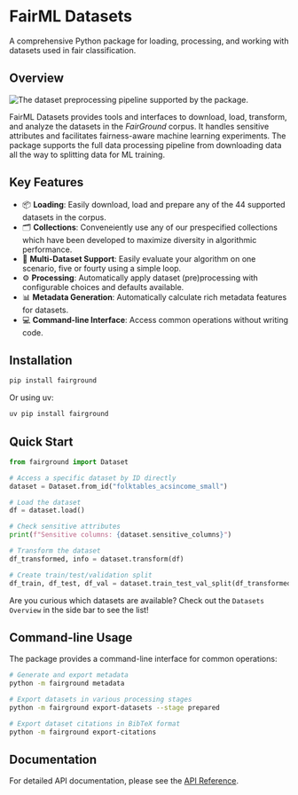 # FairML Datasets

A comprehensive Python package for loading, processing, and working with datasets used in fair classification.

## Overview

![The dataset preprocessing pipeline supported by the package.](../assets/pipeline.png)

FairML Datasets provides tools and interfaces to download, load, transform, and analyze the datasets in the *FairGround* corpus. It handles sensitive attributes and facilitates fairness-aware machine learning experiments. The package supports the full data processing pipeline from downloading data all the way to splitting data for ML training.

## Key Features

- 📦 **Loading**: Easily download, load and prepare any of the 44 supported datasets in the corpus.
- 🗂️ **Collections**: Conveneiently use any of our prespecified collections which have been developed to maximize diversity in algorithmic performance.
- 🔄 **Multi-Dataset Support**: Easily evaluate your algorithm on one scenario, five or fourty using a simple loop.
- ⚙️ **Processing**: Automatically apply dataset (pre)processing with configurable choices and defaults available.
- 📊 **Metadata Generation**: Automatically calculate rich metadata features for datasets.
- 💻 **Command-line Interface**: Access common operations without writing code.

## Installation

```bash
pip install fairground
```

Or using uv:

```bash
uv pip install fairground
```

## Quick Start

```python
from fairground import Dataset

# Access a specific dataset by ID directly
dataset = Dataset.from_id("folktables_acsincome_small")

# Load the dataset
df = dataset.load()

# Check sensitive attributes
print(f"Sensitive columns: {dataset.sensitive_columns}")

# Transform the dataset
df_transformed, info = dataset.transform(df)

# Create train/test/validation split
df_train, df_test, df_val = dataset.train_test_val_split(df_transformed)
```

Are you curious which datasets are available? Check out the `Datasets Overview` in the side bar to see the list!

## Command-line Usage

The package provides a command-line interface for common operations:

```bash
# Generate and export metadata
python -m fairground metadata

# Export datasets in various processing stages
python -m fairground export-datasets --stage prepared

# Export dataset citations in BibTeX format
python -m fairground export-citations
```

## Documentation

For detailed API documentation, please see the [API Reference](api/index.md).
